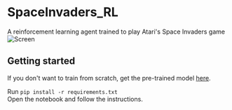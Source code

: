 # SpaceInvaders_RL
A reinforcement learning agent trained to play Atari's Space Invaders game  
![Screen](SpaceInvaders_RL/screenshots/screen.png)


## Getting started
If you don't want to train from scratch, get the pre-trained model [here](https://drive.google.com/drive/folders/1-3jFkOGkaJkbFfAx7PBkS6QJp8ve1i1q?usp=sharing).

Run ```pip install -r requirements.txt ```  
Open the notebook and follow the instructions.
